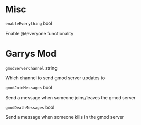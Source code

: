 # Misc

`enableEverything` bool

Enable @\everyone functionality

# Garrys Mod

`gmodServerChannel` string

Which channel to send gmod server updates to

`gmodJoinMessages` bool

Send a message when someone joins/leaves the gmod server

`gmodDeathMessages` bool

Send a message when someone kills in the gmod server
